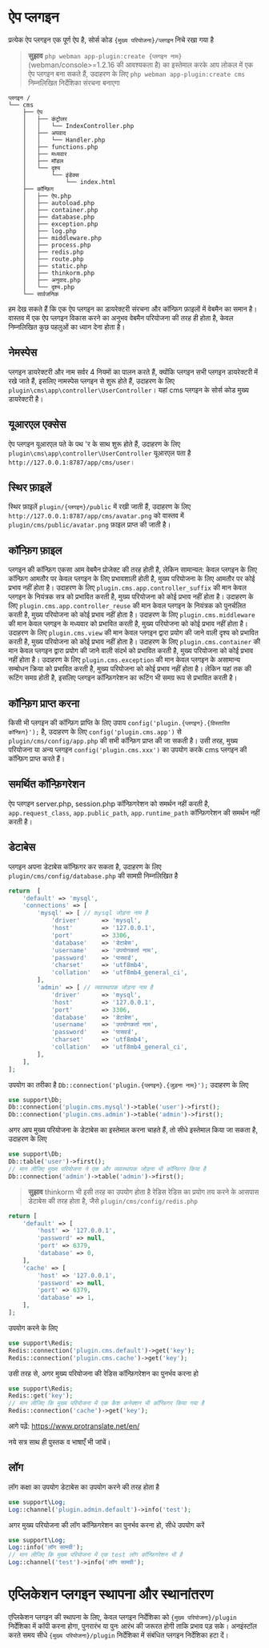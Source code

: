 # ऐप प्लगइन

प्रत्येक ऐप प्लगइन एक पूर्ण ऐप है, सोर्स कोड `{मुख्य परियोजना}/प्लगइन` निचे रखा गया है

> **सुझाव**
> `php webman app-plugin:create {प्लगइन नाम}` (webman/console>=1.2.16 की आवश्यकता है) का इस्तेमाल करके आप लोकल में एक ऐप प्लगइन बना सकते हैं,
> उदाहरण के लिए `php webman app-plugin:create cms` निम्नलिखित निर्देशिका संरचना बनाएगा

```plaintext
प्लगइन /
└── cms
    ├── ऐप
    │   ├── कंट्रोलर
    │   │   └── IndexController.php
    │   ├── अपवाद
    │   │   └── Handler.php
    │   ├── functions.php
    │   ├── मध्यवार
    │   ├── मॉडल
    │   └── दृश्य
    │       └── इंडेक्स
    │           └── index.html
    ├── कॉन्फ़िग
    │   ├── ऐप.php
    │   ├── autoload.php
    │   ├── container.php
    │   ├── database.php
    │   ├── exception.php
    │   ├── log.php
    │   ├── middleware.php
    │   ├── process.php
    │   ├── redis.php
    │   ├── route.php
    │   ├── static.php
    │   ├── thinkorm.php
    │   ├── अनुवाद.php
    │   └── दृश्य.php
    └── सार्वजनिक
```

हम देख सकते हैं कि एक ऐप प्लगइन का डायरेक्टरी संरचना और कॉन्फ़िग फ़ाइलों में वेबमैन का समान है। वास्तव में एक ऐप प्लगइन विकास करने का अनुभव वेबमैन परियोजना की तरह ही होता है, केवल निम्नलिखित कुछ पहलुओं का ध्यान देना होता है।

## नेमस्पेस
प्लगइन डायरेक्टरी और नाम सर्वर 4 नियमों का पालन करते हैं, क्योंकि प्लगइन सभी प्लगइन डायरेक्टरी में रखे जाते हैं, इसलिए नामस्पेस प्लगइन से शुरू होते हैं, उदाहरण के लिए `plugin\cms\app\controller\UserController`। यहां cms प्लगइन के सोर्स कोड मुख्य डायरेक्टरी है।

## यूआरएल एक्सेस
ऐप प्लगइन यूआरएल पते के पथ 'र के साथ शुरू होते हैं, उदाहरण के लिए `plugin\cms\app\controller\UserController` यूआरएल पता है `http://127.0.0.1:8787/app/cms/user`।

## स्थिर फ़ाइलें
स्थिर फ़ाइलें `plugin/{प्लगइन}/public` में रखी जाती हैं, उदाहरण के लिए `http://127.0.0.1:8787/app/cms/avatar.png` को वास्तव में `plugin/cms/public/avatar.png` फ़ाइल प्राप्त की जाती है।

## कॉन्फ़िग फ़ाइल
प्लगइन की कॉन्फ़िग एकसा आम वेबमैन प्रोजेक्ट की तरह होती है, लेकिन सामान्यत: केवल प्लगइन के लिए कॉन्फ़िग आमतौर पर केवल प्लगइन के लिए प्रभावशाली होती है, मुख्य परियोजना के लिए आमतौर पर कोई प्रभाव नहीं होता है।
उदाहरण के लिए `plugin.cms.app.controller_suffix` की मान केवल प्लगइन के नियंत्रक सत्र को प्रभावित करती है, मुख्य परियोजना को कोई प्रभाव नहीं होता है।
उदाहरण के लिए `plugin.cms.app.controller_reuse` की मान केवल प्लगइन के नियंत्रक को पुनर्चलित करती है, मुख्य परियोजना को कोई प्रभाव नहीं होता है।
उदाहरण के लिए `plugin.cms.middleware` की मान केवल प्लगइन के मध्यवार को प्रभावित करती है, मुख्य परियोजना को कोई प्रभाव नहीं होता है।
उदाहरण के लिए `plugin.cms.view` की मान केवल प्लगइन द्वारा प्रयोग की जाने वाली दृश्य को प्रभावित करती है, मुख्य परियोजना को कोई प्रभाव नहीं होता है।
उदाहरण के लिए `plugin.cms.container` की मान केवल प्लगइन द्वारा प्रयोग की जाने वाली संदर्भ को प्रभावित करती है, मुख्य परियोजना को कोई प्रभाव नहीं होता है।
उदाहरण के लिए `plugin.cms.exception` की मान केवल प्लगइन के असामान्य सम्बोधन क्रिया को प्रभावित करती है, मुख्य परियोजना को कोई प्रभाव नहीं होता है।
लेकिन यहां तक की रूटिंग समग्र होती है, इसलिए प्लगइन कॉन्फ़िगरेशन का रूटिंग भी समग्र रूप से प्रभावित करती है।

## कॉन्फ़िग प्राप्त करना
किसी भी प्लगइन की कॉन्फ़िग प्राप्ति के लिए उपाय `config('plugin.{प्लगइन}.{विस्तारित कॉन्फ़िग}');` है, उदाहरण के लिए `config('plugin.cms.app')` से `plugin/cms/config/app.php` की सभी कॉन्फ़िग प्राप्त की जा सकती है।
उसी तरह, मुख्य परियोजना या अन्य प्लगइन `config('plugin.cms.xxx')` का उपयोग करके cms प्लगइन की कॉन्फ़िग प्राप्त करते हैं।

## समर्थित कॉन्फ़िगरेशन
ऐप प्लगइन server.php, session.php कॉन्फ़िगरेशन को समर्थन नहीं करती है, `app.request_class`, `app.public_path`, `app.runtime_path` कॉन्फ़िगरेशन की समर्थन नहीं करती है।

## डेटाबेस
प्लगइन अपना डेटाबेस कॉन्फ़िगर कर सकता है, उदाहरण के लिए `plugin/cms/config/database.php` की सामग्री निम्नलिखित है
```php
return  [
    'default' => 'mysql',
    'connections' => [
        'mysql' => [ // mysql जोड़ना नाम है
            'driver'      => 'mysql',
            'host'        => '127.0.0.1',
            'port'        => 3306,
            'database'    => 'डेटाबेस',
            'username'    => 'उपयोगकर्ता नाम',
            'password'    => 'पासवर्ड',
            'charset'     => 'utf8mb4',
            'collation'   => 'utf8mb4_general_ci',
        ],
        'admin' => [ // व्यवस्थापक जोड़ना नाम है
            'driver'      => 'mysql',
            'host'        => '127.0.0.1',
            'port'        => 3306,
            'database'    => 'डेटाबेस',
            'username'    => 'उपयोगकर्ता नाम',
            'password'    => 'पासवर्ड',
            'charset'     => 'utf8mb4',
            'collation'   => 'utf8mb4_general_ci',
        ],
    ],
];
```
उपयोग का तरीका है `Db::connection('plugin.{प्लगइन}.{जुड़ना नाम}');` उदाहरण के लिए
```php
use support\Db;
Db::connection('plugin.cms.mysql')->table('user')->first();
Db::connection('plugin.cms.admin')->table('admin')->first();
```
अगर आप मुख्य परियोजना के डेटाबेस का इस्तेमाल करना चाहते हैं, तो सीधे इस्तेमाल किया जा सकता है, उदाहरण के लिए
```php
use support\Db;
Db::table('user')->first();
// मान लीजिए मुख्य परियोजना ने एक और व्यवस्थापक जोड़ना भी कॉन्फ़िगर किया है
Db::connection('admin')->table('admin')->first();
```
> **सुझाव**
> thinkorm भी इसी तरह का उपयोग होता है
रेडिस
रेडिस का प्रयोग तय करने के आसपास डेटाबेस की तरह होता है, जैसे `plugin/cms/config/redis.php`
```php
return [
    'default' => [
        'host' => '127.0.0.1',
        'password' => null,
        'port' => 6379,
        'database' => 0,
    ],
    'cache' => [
        'host' => '127.0.0.1',
        'password' => null,
        'port' => 6379,
        'database' => 1,
    ],
];
```
उपयोग करने के लिए
```php
use support\Redis;
Redis::connection('plugin.cms.default')->get('key');
Redis::connection('plugin.cms.cache')->get('key');
```

उसी तरह से, अगर मुख्य परियोजना की रेडिस कॉन्फ़िगरेशन का पुनर्भव करना हो
```php
use support\Redis;
Redis::get('key');
// मान लीजिए कि मुख्य परियोजना में एक कैश कनेक्शन भी कॉन्फ़िगर किया गया है
Redis::connection('cache')->get('key');
```

आगे पढ़ें: https://www.protranslate.net/en/ 

नये सत्र साथ ही पुस्तक व भाषाएँ भी जांचें।

## लॉग
लॉग कक्षा का उपयोग डेटाबेस का उपयोग करने की तरह होता है
```php
use support\Log;
Log::channel('plugin.admin.default')->info('test');
```

अगर मुख्य परियोजना की लॉग कॉन्फ़िगरेशन का पुनर्भव करना हो, सीधे उपयोग करें
```php
use support\Log;
Log::info('लॉग सामग्री');
// मान लीजिए कि मुख्य परियोजना में एक test लॉग कॉन्फ़िगरेशन भी है
Log::channel('test')->info('लॉग सामग्री');
```

# एप्लिकेशन प्लगइन स्थापना और स्थानांतरण
एप्लिकेशन प्लगइन की स्थापना के लिए, केवल प्लगइन निर्देशिका को `{मुख्य परियोजना}/plugin` निर्देशिका में कॉपी करना होगा, पुनरारंभ या पुनः आरंभ की जरूरत होगी ताकि प्रभाव पड़ सके।
अनइंस्टॉल करते समय सीधे `{मुख्य परियोजना}/plugin` निर्देशिका में संबंधित प्लगइन निर्देशिका हटा दें।
